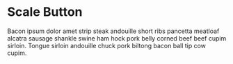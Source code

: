 # Scale Button

Bacon ipsum dolor amet strip steak andouille short ribs pancetta meatloaf alcatra sausage shankle swine ham hock pork belly corned beef beef cupim sirloin. Tongue sirloin andouille chuck pork biltong bacon ball tip cow cupim.
